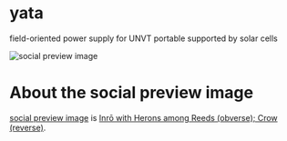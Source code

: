 # yata
field-oriented power supply for UNVT portable supported by solar cells

![social preview image](https://repository-images.githubusercontent.com/444037189/04642b84-1ea9-4569-ae73-f1f6da363f79)

# About the social preview image
[social preview image](https://repository-images.githubusercontent.com/444037189/04642b84-1ea9-4569-ae73-f1f6da363f79) is [Inrō with Herons among Reeds (obverse); Crow (reverse)](https://www.metmuseum.org/art/collection/search/59028).
